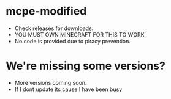 # mcpe-modified
- Check releases for downloads.
- YOU MUST OWN MINECRAFT FOR THIS TO WORK
- No code is provided due to piracy prevention.
# We're missing some versions?
- More versions coming soon.
- If I dont update its cause I have been busy
